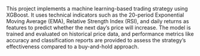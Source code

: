 This project implements a machine learning-based trading strategy using XGBoost. It uses technical indicators such as the 20-period Exponential Moving Average (EMA), Relative Strength Index (RSI), and daily returns as features to predict whether the next day’s price will increase. The model is trained and evaluated on historical price data, and performance metrics like accuracy and classification reports are provided to assess the strategy’s effectiveness compared to a buy-and-hold approach.
